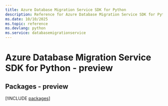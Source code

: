 ```yaml
---
title: Azure Database Migration Service SDK for Python
description: Reference for Azure Database Migration Service SDK for Python
ms.date: 10/10/2025
ms.topic: reference
ms.devlang: python
ms.service: databasemigrationservice
---
```

# Azure Database Migration Service SDK for Python - preview
## Packages - preview
[!INCLUDE [packages](database-migration-service-index.md)]
